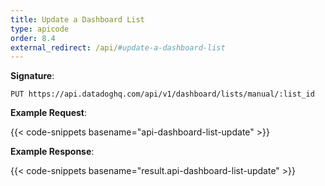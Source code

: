 ```yaml
---
title: Update a Dashboard List
type: apicode
order: 8.4
external_redirect: /api/#update-a-dashboard-list
---
```


**Signature**:

`PUT https://api.datadoghq.com/api/v1/dashboard/lists/manual/:list_id`

**Example Request**:

{{< code-snippets basename="api-dashboard-list-update" >}}

**Example Response**:

{{< code-snippets basename="result.api-dashboard-list-update" >}}
